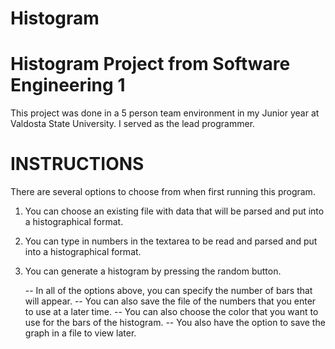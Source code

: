 Histogram
=========

Histogram Project from Software Engineering 1
=============================================

This project was done in a 5 person team environment in my Junior year at Valdosta State University.
I served as the lead programmer.

INSTRUCTIONS
============

There are several options to choose from when first running this program.

1. You can choose an existing file with data that will be parsed and put into a histographical format.

2. You can type in numbers in the textarea to be read and parsed and put into a histographical format.

3. You can generate a histogram by pressing the random button.

   -- In all of the options above, you can specify the number of bars that will appear. 
   -- You can also save the file of the numbers that you enter to use at a later time.
   -- You can also choose the color that you want to use for the bars of the histogram.
   -- You also have the option to save the graph in a file to view later.
